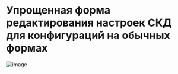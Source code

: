 # Упрощенная форма редактирования настроек СКД для конфигураций на обычных формах
![image](https://github.com/kuzyara/ManagedFormesReports/assets/2604430/f9760d08-36d2-4b30-9019-19859f08d342)
